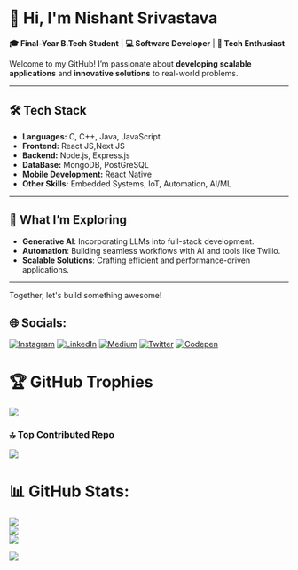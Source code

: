 # 👋 Hi, I'm Nishant Srivastava  

**🎓 Final-Year B.Tech Student** | **💻 Software Developer** | **🚀 Tech Enthusiast**  

Welcome to my GitHub! I’m passionate about **developing scalable applications** and **innovative solutions** to real-world problems.  

---

## 🛠️ **Tech Stack**  
- **Languages:** C, C++, Java, JavaScript  
- **Frontend:** React JS,Next JS  
- **Backend:** Node.js, Express.js  
- **DataBase:** MongoDB, PostGreSQL
- **Mobile Development:** React Native  
- **Other Skills:** Embedded Systems, IoT, Automation, AI/ML  

---



## 🚀 **What I’m Exploring**  
- **Generative AI**: Incorporating LLMs into full-stack development.  
- **Automation**: Building seamless workflows with AI and tools like Twilio.  
- **Scalable Solutions**: Crafting efficient and performance-driven applications.  

---


Together, let's build something awesome!  



## 🌐 Socials:
[![Instagram](https://img.shields.io/badge/Instagram-%23E4405F.svg?logo=Instagram&logoColor=white)](https://instagram.com/srivastava4nishant) [![LinkedIn](https://img.shields.io/badge/LinkedIn-%230077B5.svg?logo=linkedin&logoColor=white)](https://linkedin.com/in/https://www.linkedin.com/in/srivastava4nishant/) [![Medium](https://img.shields.io/badge/Medium-12100E?logo=medium&logoColor=white)](https://medium.com/@nishant-s) [![Twitter](https://img.shields.io/badge/Twitter-%231DA1F2.svg?logo=Twitter&logoColor=white)](https://twitter.com/@N_I_S_H_A_N_T_s) [![Codepen](https://img.shields.io/badge/Codepen-000000?style=for-the-badge&logo=codepen&logoColor=white)](https://codepen.io/Nishant-coder) 

# 🏆 GitHub Trophies
![](https://github-profile-trophy.vercel.app/?username=root4nishant&theme=gitdimmed&no-frame=false&no-bg=true&margin-w=4)
### 🔝 Top Contributed Repo
![](https://github-contributor-stats.vercel.app/api?username=root4nishant&limit=5&theme=dark&combine_all_yearly_contributions=true)
# 📊 GitHub Stats:
![](https://github-readme-stats.vercel.app/api?username=root4nishant&theme=dark&hide_border=false&include_all_commits=true&count_private=true)<br/>
![](https://github-readme-streak-stats.herokuapp.com/?user=root4nishant&theme=dark&hide_border=false)<br/>
![](https://github-readme-stats.vercel.app/api/top-langs/?username=root4nishant&theme=dark&hide_border=false&include_all_commits=true&count_private=true&layout=compact)

[![](https://visitcount.itsvg.in/api?id=root4nishant&icon=0&color=0)](https://visitcount.itsvg.in)
